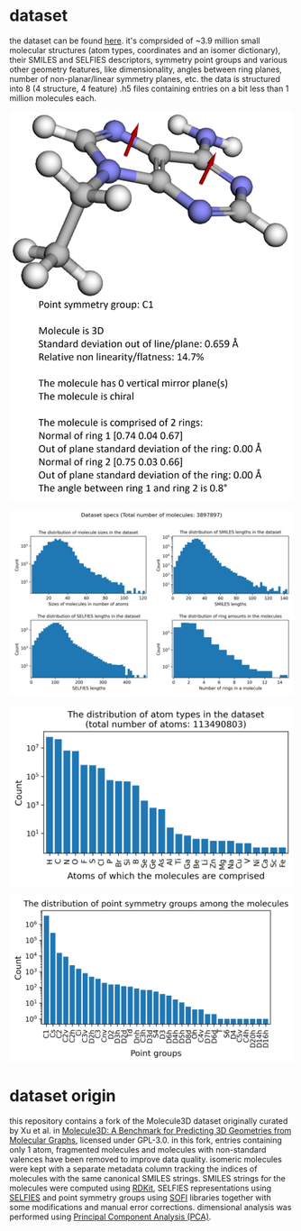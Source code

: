 # dataset
the dataset can be found [here](https://drive.google.com/drive/folders/1cUiWKWdU7CQoh67a-ucyb-Na1lSwWjKH?usp=drive_link). it's comprsided of ~3.9 million small molecular structures (atom types, coordinates and an isomer dictionary), their SMILES and SELFIES descriptors, symmetry point groups and various other geometry features, like dimensionality, angles between ring planes, number of non-planar/linear symmetry planes, etc. the data is structured into 8 (4 structure, 4 feature) .h5 files containing entries on a bit less than 1 million molecules each.

![example_output.png](example_output.png)

![dataset_info.png](dataset_info.jpg)

![molecule_atom_type_distribution.png](molecule_atom_type_distribution.png)

![molecule_point_group_distribution.png](molecule_point_group_distribution.png)

# dataset origin
this repository contains a fork of the Molecule3D dataset originally curated by Xu et al. in [Molecule3D: A Benchmark for Predicting 3D Geometries from Molecular Graphs](https://arxiv.org/abs/2110.01717), licensed under GPL-3.0. in this fork, entries containing only 1 atom, fragmented molecules and molecules with non-standard valences have been removed to improve data quality. isomeric molecules were kept with a separate metadata column tracking the indices of molecules with the same canonical SMILES strings. SMILES strings for the molecules were computed using [RDKit](https://github.com/rdkit/rdkit), SELFIES representations using [SELFIES](https://github.com/aspuru-guzik-group/selfies) and point symmetry groups using [SOFI](https://github.com/mammasmias/IterativeRotationsAssignments) libraries together with some modifications and manual error corrections. dimensional analysis was performed using [Principal Component Analysis (PCA)](https://en.wikipedia.org/wiki/Principal_component_analysis).
